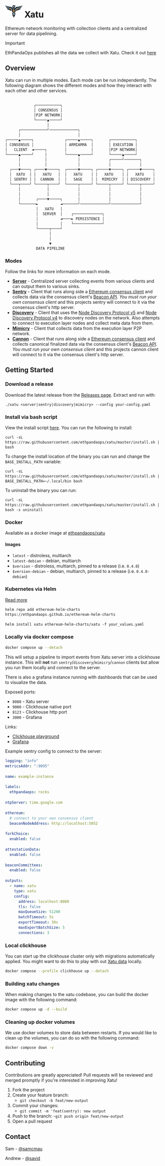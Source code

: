 # <img src="./assets/xatu.png" height="40" alt="Xatu Logo"> Xatu

Ethereum network monitoring with collection clients and a centralized server for data pipelining.


> [!IMPORTANT]  
> EthPandaOps publishes all the data we collect with Xatu. Check it out [here](https://github.com/ethpandaops/xatu-data)

## Overview

Xatu can run in multiple modes. Each mode can be run independently. The following diagram shows the different modes and how they interact with each other and other services.

```

             ┌───────────┐
             │ CONSENSUS │
             │P2P NETWORK│
             └─────▲─────┘
                   │
      ┌────────────┘─────────────┐
      │                          │
┌─────▲─────┐              ┌─────▲─────┐       ┌───────────┐
│ CONSENSUS │              │ ARMIARMA  │       │ EXECUTION │
│   CLIENT  ◄─────┐        │           │       │P2P NETWORK│
└─────▲─────┘     │        └─────▲─────┘       └─────▲─────┘
      │           │              │             ┌─────┘───────┐
      │           │              │             │             │
  ┌───▼────┐ ┌────▼─────┐  ┌─────▼─────┐ ┌─────▼─────┐ ┌─────▼─────┐
  │  XATU  │ │   XATU   │  │   XATU    │ │   XATU    │ │   XATU    │
  │ SENTRY │ │  CANNON  │  │   SAGE    │ │  MIMICRY  │ │ DISCOVERY │
  └───┬────┘ └─────┬────┘  └─────┬─────┘ └─────┬─────┘ └─────┬─────┘
      │            │             │             │             │
      │            │             │             │             │
      │       ┌────▼─────┐       │             │             │
      └───────►          ◄───────┘─────────────┘─────────────┘
              │   XATU   │
              │  SERVER  │    ┌─────────────┐
              │          ◄────► PERSISTENCE │
              │          │    └─────────────┘
              └─────┬────┘
                    │
                    │
                    ▼
              DATA PIPELINE
```

### Modes

Follow the links for more information on each mode.

- [**Server**](./docs/server.md) - Centralized server collecting events from various clients and can output them to various sinks.
- [**Sentry**](./docs/sentry.md) - Client that runs along side a [Ethereum consensus client](https://ethereum.org/en/developers/docs/nodes-and-clients/#consensus-clients) and collects data via the consensus client's [Beacon API](https://ethereum.github.io/beacon-APIs/). _You must run your own consensus client_ and this projects sentry will connect to it via the consensus client's http server.
- [**Discovery**](./docs/discovery.md) - Client that uses the [Node Discovery Protocol v5](https://github.com/ethereum/devp2p/blob/master/discv5/discv5.md) and [Node Discovery Protocol v4](https://github.com/ethereum/devp2p/blob/master/discv4.md) to discovery nodes on the network. Also attempts to connect to execution layer nodes and collect meta data from them.
- [**Mimicry**](./docs/mimicry.md) - Client that collects data from the execution layer P2P network.
- [**Cannon**](./docs/cannon.md) - Client that runs along side a [Ethereum consensus client](https://ethereum.org/en/developers/docs/nodes-and-clients/#consensus-clients) and collects canonical finalized data via the consensus client's [Beacon API](https://ethereum.github.io/beacon-APIs/). _You must run your own consensus client_ and this projects cannon client will connect to it via the consensus client's http server.

## Getting Started

### Download a release

Download the latest release from the [Releases page](https://github.com/ethpandaops/xatu/releases). Extract and run with:

```
./xatu <server|sentry|discovery|mimicry> --config your-config.yaml
```

### Install via bash script

View the install script [here](./install.sh). You can run the following to install:
```
curl -sL https://raw.githubusercontent.com/ethpandaops/xatu/master/install.sh | bash
```

To change the install location of the binary you can run and change the `BASE_INSTALL_PATH` variable:
```
curl -sL https://raw.githubusercontent.com/ethpandaops/xatu/master/install.sh | BASE_INSTALL_PATH=~/.local/bin bash
```

To uninstall the binary you can run:
```
curl -sL https://raw.githubusercontent.com/ethpandaops/xatu/master/install.sh | bash -s uninstall
```

### Docker

Available as a docker image at [ethpandaops/xatu](https://hub.docker.com/r/ethpandaops/xatu/tags)

#### Images

- `latest` - distroless, multiarch
- `latest-debian` - debian, multiarch
- `$version` - distroless, multiarch, pinned to a release (i.e. `0.4.0`)
- `$version-debian` - debian, multiarch, pinned to a release (i.e. `0.4.0-debian`)

### Kubernetes via Helm

[Read more](https://github.com/ethpandaops/ethereum-helm-charts/tree/master/charts/xatu)

```
helm repo add ethereum-helm-charts https://ethpandaops.github.io/ethereum-helm-charts

helm install xatu ethereum-helm-charts/xatu -f your_values.yaml
```

### Locally via docker compose

```bash
docker compose up --detach
```

This will setup a pipeline to import events from Xatu server into a clickhouse instance. This will **not** run `sentry`/`discovery`/`mimicry`/`cannon` clients but allow you run them locally and connect to the server.

There is also a grafana instance running with dashboards that can be used to visualize the data.

Exposed ports:

- `8080` - Xatu server
- `9000` - Clickhouse native port
- `8123` - Clickhouse http port
- `3000` - Grafana

Links:

- [Clickhouse playground](http://localhost:8123/play)
- [Grafana](http://localhost:3000)

Example sentry config to connect to the server:

```yaml
logging: "info"
metricsAddr: ":9095"

name: example-instance

labels:
  ethpandaops: rocks

ntpServer: time.google.com

ethereum:
  # connect to your own consensus client
  beaconNodeAddress: http://localhost:5052

forkChoice:
  enabled: false

attestationData:
  enabled: false

beaconCommittees:
  enabled: false

outputs:
  - name: xatu
    type: xatu
    config:
      address: localhost:8080
      tls: false
      maxQueueSize: 51200
      batchTimeout: 5s
      exportTimeout: 30s
      maxExportBatchSize: 5
      connections: 3
```

### Local clickhouse

You can start up the clickhouse cluster only with migrations automatically applied. You might want to do this to play with out [Xatu data](https://github.com/ethpandaops/xatu-data) locally.

```bash
docker compose --profile clickhouse up --detach
```

### Building xatu changes

When making changes to the xatu codebase, you can build the docker image with the following command:

```bash
docker compose up -d --build
```

### Cleaning up docker volumes

We use docker volumes to store data between restarts. If you would like to clean up the volumes, you can do so with the following command:

```bash
docker compose down -v
```

## Contributing

Contributions are greatly appreciated! Pull requests will be reviewed and merged promptly if you're interested in improving Xatu!

1. Fork the project
2. Create your feature branch:
   - `git checkout -b feat/new-output`
3. Commit your changes:
   - `git commit -m 'feat(sentry): new output`
4. Push to the branch: -`git push origin feat/new-output`
5. Open a pull request

## Contact

Sam - [@samcmau](https://twitter.com/samcmau)

Andrew - [@savid](https://twitter.com/Savid)
